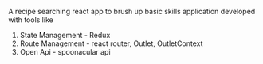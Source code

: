 A recipe searching react app to brush up basic skills application developed with tools like 

1. State Management - Redux
2. Route Management - react router, Outlet, OutletContext
3. Open Api - spoonacular api
